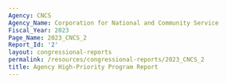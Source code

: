 ```yaml
---
Agency: CNCS
Agency_Name: Corporation for National and Community Service
Fiscal_Year: 2023
Page_Name: 2023_CNCS_2
Report_Id: '2'
layout: congressional-reports
permalink: /resources/congressional-reports/2023_CNCS_2
title: Agency High-Priority Program Report
---
```


